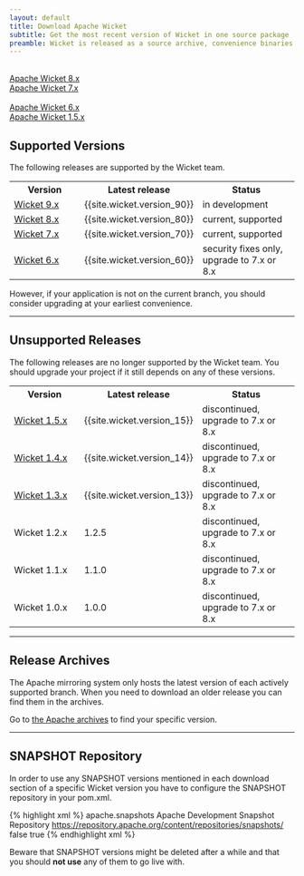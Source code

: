 ```yaml
---
layout: default
title: Download Apache Wicket
subtitle: Get the most recent version of Wicket in one source package
preamble: Wicket is released as a source archive, convenience binaries and through the Maven Central Repository. The most convenient way of getting Wicket is through the Maven dependency management system.
---
```


<div class="button-bar">
	<a class="button" href="wicket-8.x.html">
		<i class="fa fa-cloud-download"></i><br>
		Apache Wicket 8.x
	</a>
	<a class="button" href="wicket-7.x.html">
		<i class="fa fa-cloud-download"></i><br>
		Apache Wicket 7.x
	</a>
</div>
<div class="button-bar">
	<a class="button" href="wicket-6.x.html">
		<i class="fa fa-cloud-download"></i><br>
		Apache Wicket 6.x
	</a>
	<a class="button" href="wicket-1.5.x.html">
		<i class="fa fa-cloud-download"></i><br>
		Apache Wicket 1.5.x
	</a>
</div>

## Supported Versions

The following releases are supported by the Wicket team.

<table style="width:100%">
	<tr>
		<th style="width:30%">Version</th>
		<th style="width:30%">Latest release</th>
		<th style="width:40%">Status</th>
	</tr>
	<tr>
		<td><a href="wicket-9.x.html">Wicket 9.x</a></td>
		<td>{{site.wicket.version_90}}</td>
		<td>in development</td>
	</tr>
	<tr>
		<td><a href="wicket-8.x.html">Wicket 8.x</a></td>
		<td>{{site.wicket.version_80}}</td>
		<td>current, supported</td>
	</tr>
	<tr>
		<td><a href="wicket-7.x.html">Wicket 7.x</a></td>
		<td>{{site.wicket.version_70}}</td>
		<td>current, supported</td>
	</tr>
	<tr>
		<td><a href="wicket-6.x.html">Wicket 6.x</a></td>
		<td>{{site.wicket.version_60}}</td>
		<td>security fixes only, upgrade to 7.x or 8.x</td>
	</tr>
</table>

However, if your application is not on the current branch, you should
consider upgrading at your earliest convenience.

---

## Unsupported Releases

The following releases are no longer supported by the Wicket team. You
should upgrade your project if it still depends on any of these
versions.

<table style="width:100%">
	<tr>
		<th style="width:30%">Version</th>
		<th style="width:30%">Latest release</th>
		<th style="width:40%">Status</th>
	</tr>
	<tr>
		<td><a href="wicket-1.5.x.html">Wicket 1.5.x</a></td>
		<td>{{site.wicket.version_15}}</td>
		<td>discontinued, upgrade to 7.x or 8.x</td>
	</tr>
	<tr>
		<td><a href="wicket-1.4.x.html">Wicket 1.4.x</a></td>
		<td>{{site.wicket.version_14}}</td>
		<td>discontinued, upgrade to 7.x or 8.x</td>
	</tr>
	<tr>
		<td><a href="wicket-1.3.x.html">Wicket 1.3.x</a></td>
		<td>{{site.wicket.version_13}}</td>
		<td>discontinued, upgrade to 7.x or 8.x</td>
	</tr>
	<tr>
		<td>Wicket 1.2.x</td>
		<td>1.2.5</td>
		<td>discontinued, upgrade to 7.x or 8.x</td>
	</tr>
	<tr>
		<td>Wicket 1.1.x</td>
		<td>1.1.0</td>
		<td>discontinued, upgrade to 7.x or 8.x</td>
	</tr>
	<tr>
		<td>Wicket 1.0.x</td>
		<td>1.0.0</td>
		<td>discontinued, upgrade to 7.x or 8.x</td>
	</tr>
</table>

---

## Release Archives

The Apache mirroring system only hosts the latest version of each actively supported branch.
When you need to download an older release you can find them in the archives.

Go to [the Apache archives](https://archive.apache.org/dist/wicket) to find your specific version.

---

## SNAPSHOT Repository

In order to use any SNAPSHOT versions mentioned in each download section of a specific Wicket version you have to configure the SNAPSHOT repository in your pom.xml.

{% highlight xml %}
<repository>
    <id>apache.snapshots</id>
    <name>Apache Development Snapshot Repository</name>
    <url>https://repository.apache.org/content/repositories/snapshots/</url>
    <releases>
        <enabled>false</enabled>
    </releases>
    <snapshots>
        <enabled>true</enabled>
    </snapshots>
</repository>
{% endhighlight xml %}

Beware that SNAPSHOT versions might be deleted after a while and that you should **not use** any of them to go live with.
